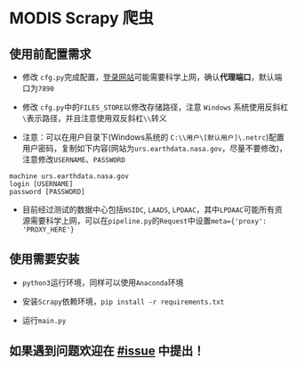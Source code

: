 <!--
 * @Date: 2021-03-26 21:21:27
 * @LastEditors: LIULIJING
 * @LastEditTime: 2021-07-25 00:56:43
-->
# MODIS Scrapy 爬虫

## 使用前配置需求

+ 修改 `cfg.py`完成配置，[登录网站](https://urs.earthdata.nasa.gov/login)可能需要科学上网，确认**代理端口**，默认端口为`7890`  

+ 修改 `cfg.py`中的`FILES_STORE`以修改存储路径，注意 `Windows` 系统使用反斜杠`\`表示路径，并且注意使用双反斜杠`\\`转义

+ 注意：可以在用户目录下(Windows系统的 `C:\\用户\[默认用户]\.netrc`)配置用户密码，复制如下内容(网站为`urs.earthdata.nasa.gov`，尽量不要修改)，注意修改`USERNAME`、`PASSWORD`

```
machine urs.earthdata.nasa.gov                                              
login [USERNAME]
password [PASSWORD]
```

+ 目前经过测试的数据中心包括`NSIDC`, `LAADS`, `LPDAAC`，其中`LPDAAC`可能所有资源需要科学上网，可以在`pipeline.py`的`Request`中设置`meta={'proxy': 'PROXY_HERE'}`


## 使用需要安装

+ `python3`运行环境，同样可以使用`Anaconda`环境

+ 安装`Scrapy`依赖环境，`pip install -r requirements.txt`

+ 运行`main.py`

## 如果遇到问题欢迎在 [#issue](https://github.com/stjimreal/Modis_Scrapy/issues) 中提出！
